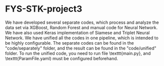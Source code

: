 # FYS-STK-project3

We have developed several separate codes, which process and analyze the data set via XGBoost, Random Forest and manual code for Neural Network. We have also used Keras implementation of Siamese and Triplet Neural Network. We have unified all the codes in one pipeline, which is intended to be highly configurable. The separate codes can be found in the "code/separately" folder, and the result can be found in the "code/unified" folder. To run the unified code, you need to run file \texttt{main.py}, and \texttt{ParamFile.yaml) must be configured beforehand.
